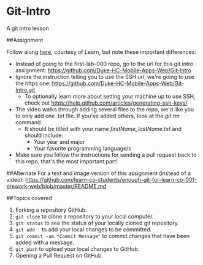# Git-Intro
A git intro lesson

##Assignment

Follow along [here](http://learn-co-videos.s3.amazonaws.com/learn-co-orientation/enough-git-for-learn.mp4), courtesy of Learn, but note these important differences:

* Instead of going to the first-lab-000 repo, go to the url for this git intro assignment: <https://github.com/Duke-HC-Mobile-Apps-Web/Git-Intro>
* Ignore the instruction telling you to use the SSH url, we're going to use the https one: <https://github.com/Duke-HC-Mobile-Apps-Web/Git-Intro.git>
  * To optionally learn more about setting your machine up to use SSH, check out <https://help.github.com/articles/generating-ssh-keys/>
* The video walks through adding several files to the repo, we'd like you to only add one .txt file.  If you've added others, look at the *git rm* command
  * It should be titled with your name *firstName_lastName.txt* and should include:
    * Your year and major
    * Your favorite programming language/s
* Make sure you follow the instructions for sending a pull request back to this repo, that's the most important part!


##Alternate
For a text and image version of this assignment (instead of a video): https://github.com/learn-co-students/enough-git-for-learn-co-001-prework-web/blob/master/README.md


##Topics covered

1. Forking a repository GitHub.
2. `git clone` to clone a repository to your local computer.
3. `git status` to see the status of your locally cloned git repository.
4. `git add .` to add your local changes to be committed.
5. `git commit -am "Commit Message"` to commit changes that have been added with a message.
6. `git push` to upload your local changes to GitHub.
7. Opening a Pull Request on GitHub.

